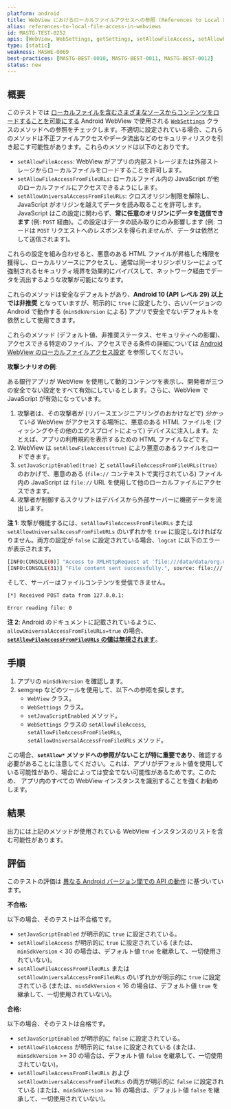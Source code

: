 ```yaml
---
platform: android
title: WebView におけるローカルファイルアクセスへの参照 (References to Local File Access in WebViews)
alias: references-to-local-file-access-in-webviews
id: MASTG-TEST-0252
apis: [WebView, WebSettings, getSettings, setAllowFileAccess, setAllowFileAccessFromFileURLs, setAllowUniversalAccessFromFileURLs]
type: [static]
weakness: MASWE-0069
best-practices: [MASTG-BEST-0010, MASTG-BEST-0011, MASTG-BEST-0012]
status: new
---
```


## 概要

このテストでは [ローカルファイルを含むさまざまなソースからコンテンツをロードすることを可能にする](../../../Document/0x05h-Testing-Platform-Interaction.md#webview-local-file-access-settings) Android WebView で使用される [`WebSettings`](https://developer.android.com/reference/android/webkit/WebSettings.html) クラスのメソッドへの参照をチェックします。不適切に設定されている場合、これらのメソッドは不正ファイルアクセスやデータ流出などのセキュリティリスクを引き起こす可能性があります。これらのメソッドは以下のとおりです。

- `setAllowFileAccess`: WebView がアプリの内部ストレージまたは外部ストレージからローカルファイルをロードすることを許可します。
- `setAllowFileAccessFromFileURLs`: ローカルファイル内の JavaScript が他のローカルファイルにアクセスできるようにします。
- `setAllowUniversalAccessFromFileURLs`: クロスオリジン制限を解除し、JavaScript がオリジンを越えてデータを読み取ることを許可します。JavaScript はこの設定に関わらず、**常に任意のオリジンにデータを送信できます** (例: `POST` 経由)。この設定はデータの読み取りにのみ影響します (例: コードは `POST` リクエストへのレスポンスを得られませんが、データは依然として送信されます)。

これらの設定を組み合わせると、悪意のある HTML ファイルが昇格した権限を獲得し、ローカルリソースにアクセスし、通常は同一オリジンポリシーによって強制されるセキュリティ境界を効果的にバイパスして、ネットワーク経由でデータを流出するような攻撃が可能になります。

これらのメソッドは安全なデフォルトがあり、**Android 10 (API レベル 29) 以上では非推奨** となっていますが、明示的に `true` に設定したり、古いバージョンの Android で動作する (`minSdkVersion` による) アプリで安全でないデフォルトを依然として使用できます。

これらのメソッド (デフォルト値、非推奨ステータス、セキュリティへの影響)、アクセスできる特定のファイル、アクセスできる条件の詳細については [Android WebView のローカルファイルアクセス設定](../../../Document/0x05h-Testing-Platform-Interaction.md#webview-local-file-access-settings) を参照してください。

**攻撃シナリオの例**:

ある銀行アプリが WebView を使用して動的コンテンツを表示し、開発者が三つの安全でない設定をすべて有効にしているとします。さらに、WebView で JavaScript が有効になっています。

1. 攻撃者は、その攻撃者が (リバースエンジニアリングのおかけなどで) _分かっている_ WebView がアクセスする場所に、悪意のある HTML ファイルを (フィッシングやその他のエクスプロイトによって) デバイスに注入します。たとえば、アプリの利用規約を表示するための HTML ファイルなどです。
2. WebView は `setAllowFileAccess(true)` により悪意のあるファイルをロードできます。
3. `setJavaScriptEnabled(true)` と `setAllowFileAccessFromFileURLs(true)` のおかげで、悪意のある (`file://` コンテキストで実行されている) ファイル内の JavaScript は `file://` URL を使用して他のローカルファイルにアクセスできます。
4. 攻撃者が制御するスクリプトはデバイスから外部サーバーに機密データを流出します。

**注 1**: 攻撃が機能するには、`setAllowFileAccessFromFileURLs` または `setAllowUniversalAccessFromFileURLs` のいずれかを `true` に設定しなければなりません。両方の設定が `false` に設定されている場合、`logcat` に以下のエラーが表示されます。

```bash
[INFO:CONSOLE(0)] "Access to XMLHttpRequest at 'file:///data/data/org.owasp.mastestapp/files/api-key.txt' from origin 'null' has been blocked by CORS policy: Cross origin requests are only supported for protocol schemes: http, data, chrome, https, chrome-untrusted.", source: file:/// (0)
[INFO:CONSOLE(31)] "File content sent successfully.", source: file:/// (31)
```

そして、サーバーはファイルコンテンツを受信できません。

```bash
[*] Received POST data from 127.0.0.1:

Error reading file: 0
```

**注 2**: Android のドキュメントに記載されているように、`allowUniversalAccessFromFileURLs=true` の場合、[**`setAllowFileAccessFromFileURLs` の値は無視されます**](https://developer.android.com/reference/android/webkit/WebSettings#setAllowFileAccessFromFileURLs(boolean))。

## 手順

1. アプリの `minSdkVersion` を確認します。
2. semgrep などのツールを使用して、以下への参照を探します。
      - `WebView` クラス。
      - `WebSettings` クラス。
      - `setJavaScriptEnabled` メソッド。
      - `WebSettings` クラスの `setAllowFileAccess`, `setAllowFileAccessFromFileURLs`, `setAllowUniversalAccessFromFileURLs` メソッド。

この場合、**`setAllow*` メソッドへの参照がないことが特に重要であり**、確認する必要があることに注意してください。これは、アプリがデフォルト値を使用している可能性があり、場合によっては安全でない可能性があるためです。このため、 アプリ内のすべての WebView インスタンスを識別することを強くお勧めします。

## 結果

出力には上記のメソッドが使用されている WebView インスタンスのリストを含む可能性があります。

## 評価

このテストの評価は [異なる Android バージョン間での API の動作](../../../Document/0x05h-Testing-Platform-Interaction.md#webview-local-file-access-settings) に基づいています。

**不合格:**

以下の場合、そのテストは不合格です。

- `setJavaScriptEnabled` が明示的に `true` に設定されている。
- `setAllowFileAccess` が明示的に `true` に設定されている (または、`minSdkVersion` < 30 の場合は、デフォルト値 `true` を継承して、一切使用されていない)。
- `setAllowFileAccessFromFileURLs` または `setAllowUniversalAccessFromFileURLs` のいずれかが明示的に `true` に設定されている (または、`minSdkVersion` < 16 の場合は、デフォルト値 `true` を継承して、一切使用されていない)。

**合格:**

以下の場合、そのテストは合格です。

- `setJavaScriptEnabled` が明示的に `false` に設定されている。
- `setAllowFileAccess` が明示的に `false` に設定されている (または、`minSdkVersion` >= 30 の場合は、デフォルト値 `false` を継承して、一切使用されていない)。
- `setAllowFileAccessFromFileURLs` および `setAllowUniversalAccessFromFileURLs` の両方が明示的に `false` に設定されている (または、`minSdkVersion` >= 16 の場合は、デフォルト値 `false` を継承して、一切使用されていない)。
